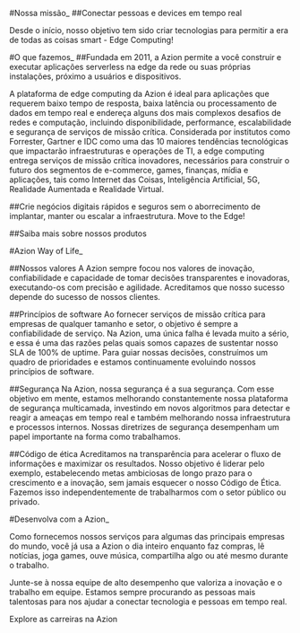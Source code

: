 #Nossa missão_
##Conectar pessoas e devices em tempo real

Desde o início, nosso objetivo tem sido criar tecnologias para permitir a era de todas as coisas smart - Edge Computing!


#O que fazemos_
##Fundada em 2011, a Azion permite a você construir e executar aplicações serverless na edge da rede ou suas próprias instalações, próximo a usuários e dispositivos.

A plataforma de edge computing da Azion é ideal para aplicações que requerem baixo tempo de resposta, baixa latência ou processamento de dados em tempo real e endereça alguns dos mais complexos desafios de redes e computação, incluindo disponibilidade, performance, escalabilidade e segurança de serviços de missão crítica. Considerada por institutos como Forrester, Gartner e IDC como uma das 10 maiores tendências tecnológicas que impactarão infraestruturas e operações de TI, a edge computing entrega serviços de missão crítica inovadores, necessários para construir o futuro dos segmentos de e-commerce, games, finanças, mídia e aplicações, tais como Internet das Coisas, Inteligência Artificial, 5G, Realidade Aumentada e Realidade Virtual.

##Crie negócios digitais rápidos e seguros sem o aborrecimento de implantar, manter ou escalar a infraestrutura. Move to the Edge!

##Saiba mais sobre nossos produtos


#Azion Way of Life_

##Nossos valores
A Azion sempre focou nos valores de inovação, confiabilidade e capacidade de tomar decisões transparentes e inovadoras, executando-os com precisão e agilidade. Acreditamos que nosso sucesso depende do sucesso de nossos clientes.

##Princípios de software
Ao fornecer serviços de missão crítica para empresas de qualquer tamanho e setor, o objetivo é sempre a confiabilidade de serviço. Na Azion, uma única falha é levada muito a sério, e essa é uma das razões pelas quais somos capazes de sustentar nosso SLA de 100% de uptime. Para guiar nossas decisões, construímos um quadro de prioridades e estamos continuamente evoluindo nossos princípios de software.

##Segurança
Na Azion, nossa segurança é a sua segurança. Com esse objetivo em mente, estamos melhorando constantemente nossa plataforma de segurança multicamada, investindo em novos algoritmos para detectar e reagir a ameaças em tempo real e também melhorando nossa infraestrutura e processos internos. Nossas diretrizes de segurança desempenham um papel importante na forma como trabalhamos.

##Código de ética
Acreditamos na transparência para acelerar o fluxo de informações e maximizar os resultados. Nosso objetivo é liderar pelo exemplo, estabelecendo metas ambiciosas de longo prazo para o crescimento e a inovação, sem jamais esquecer o nosso Código de Ética. Fazemos isso independentemente de trabalharmos com o setor público ou privado.

#Desenvolva com a Azion_

Como fornecemos nossos serviços para algumas das principais empresas do mundo, você já usa a Azion o dia inteiro enquanto faz compras, lê notícias, joga games, ouve música, compartilha algo ou até mesmo durante o trabalho.

Junte-se à nossa equipe de alto desempenho que valoriza a inovação e o trabalho em equipe. Estamos sempre procurando as pessoas mais talentosas para nos ajudar a conectar tecnologia e pessoas em tempo real.

Explore as carreiras na Azion
